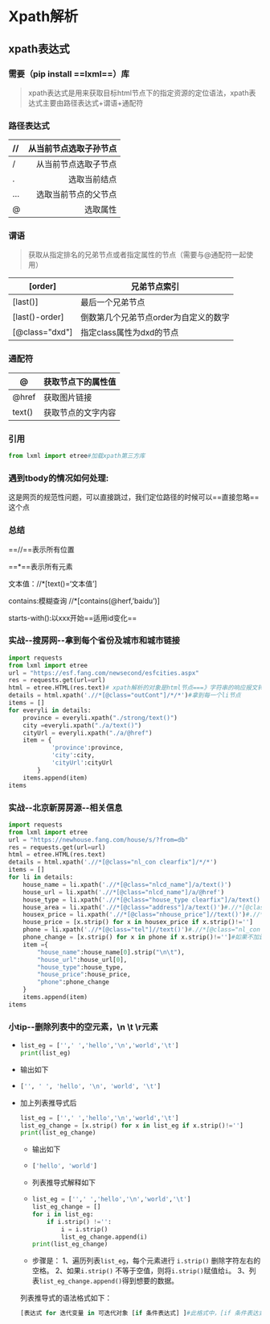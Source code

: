 # Xpath解析

## xpath表达式

### 需要（pip install ==lxml==）库

> xpath表达式是用来获取目标html节点下的指定资源的定位语法，xpath表达式主要由路径表达式+谓语+通配符

###  路径表达式

| //   | 从当前节点选取子孙节点 |
| :--- | ---------------------: |
| /    |   从当前节点选取子节点 |
| .    |           选取当前结点 |
| …    |   选取当前节点的父节点 |
| @    |               选取属性 |

### 谓语

> 获取从指定排名的兄弟节点或者指定属性的节点（需要与@通配符一起使用）

| [order]        | 兄弟节点索引                          |
| -------------- | ------------------------------------- |
| [last()]       | 最后一个兄弟节点                      |
| [last()-order] | 倒数第几个兄弟节点order为自定义的数字 |
| [@class="dxd"] | 指定class属性为dxd的节点              |

### 通配符

| @      | 获取节点下的属性值 |
| ------ | ------------------ |
| @href  | 获取图片链接       |
| text() | 获取节点的文字内容 |

### 引用

```python
from lxml import etree#加载xpath第三方库
```

### 遇到tbody的情况如何处理:

这是网页的规范性问题，可以直接跳过，我们定位路径的时候可以==直接忽略==这个点

### 总结

==//==表示所有位置

==*==表示所有元素

文本值：//*[text()=‘文本值’]

contains:模糊查询    //*[contains(@herf,’baidu’)]

starts-with():以xxx开始==适用id变化==

### 实战--搜房网--拿到每个省份及城市和城市链接

> [](https://esf.fang.com/newsecond/esfcities.aspx)

```python
import requests
from lxml import etree
url = "https://esf.fang.com/newsecond/esfcities.aspx"
res = requests.get(url=url)
html = etree.HTML(res.text)# xpath解析的对象是html节点===》字符串的响应报文转化为html对象
details = html.xpath('.//*[@class="outCont"]/*/*')#拿到每一个li节点
items = []
for everyli in details:
    province = everyli.xpath("./strong/text()")
    city =everyli.xpath("./a/text()")
    cityUrl = everyli.xpath("./a/@href")
    item = {
            'province':province,
            'city':city,
            'cityUrl':cityUrl
        }
    items.append(item)
items
```

### 实战--北京新房房源--相关信息

```python
import requests
from lxml import etree
url = "https://newhouse.fang.com/house/s/?from=db"
res = requests.get(url=url)
html = etree.HTML(res.text)
details = html.xpath('.//*[@class="nl_con clearfix"]/*/*')
items = [] 
for li in details:
    house_name = li.xpath('.//*[@class="nlcd_name"]/a/text()')
    house_url = li.xpath('.//*[@class="nlcd_name"]/a/@href')
    house_type = li.xpath('.//*[@class="house_type clearfix"]/a/text()')#.//*[@class="nl_con clearfix"]/*/*//*[@class="house_type clearfix"]/a/text()
    house_area = li.xpath('.//*[@class="address"]/a/text()')#.//*[@class="nl_con clearfix"]/*/*//*[@class="address"]/a/text()
    housex_price = li.xpath('.//*[@class="nhouse_price"]//text()')#.//*[@class="nl_con clearfix"]/*/*//*[@class="nhouse_price"]//text()
    house_price = [x.strip() for x in housex_price if x.strip()!='']
    phone = li.xpath('.//*[@class="tel"]//text()')#.//*[@class="nl_con clearfix"]/*/*//*[@class="tel"]//text()
    phone_change = [x.strip() for x in phone if x.strip()!='']#如果不加if则列表中会得到空元素
    item ={
        "house_name":house_name[0].strip("\n\t"),
        "house_url":house_url[0],
        "house_type":house_type,
        "house_price":house_price,
        "phone":phone_change
    }
    items.append(item)
items
```

### 小tip--删除列表中的空元素，\n \t \r元素

* ```python
  list_eg = ['',' ','hello','\n','world','\t']
  print(list_eg)
  ```

* 输出如下

* ```python
  ['', ' ', 'hello', '\n', 'world', '\t']
  ```

* 加上列表推导式后

  ```python
  list_eg = ['',' ','hello','\n','world','\t']
  list_eg_change = [x.strip() for x in list_eg if x.strip()!='']
  print(list_eg_change)
  ```

  + 输出如下

  + ```python
    ['hello', 'world']
    ```
  
  + 列表推导式解释如下

  + ```python
    list_eg = ['',' ','hello','\n','world','\t']
    list_eg_change = []
    for i in list_eg:
        if i.strip() !='':
            i = i.strip()
            list_eg_change.append(i)
    print(list_eg_change)
    ```
  
  + 步骤是：
    1、遍历列表`list_eg`，每个元素进行 `i.strip()` 删除字符左右的空格。
    2、如果`i.strip()` 不等于空值，则将`i.strip()`赋值给`i`。
    3、列表`list_eg_change.append()`得到想要的数据。
  
  列表推导式的语法格式如下：

  ```python
  [表达式 for 迭代变量 in 可迭代对象 [if 条件表达式] ]#此格式中，[if 条件表达式] 不是必须的，可以使用，也可以省略。
  ```
  
  

